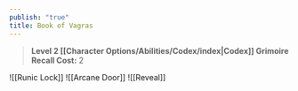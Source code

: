 ```yaml
---
publish: "true"
title: Book of Vagras
---
```

> **Level 2 [[Character Options/Abilities/Codex/index|Codex]] Grimoire**
> **Recall Cost:** 2

![[Runic Lock]]
![[Arcane Door]]
![[Reveal]]
